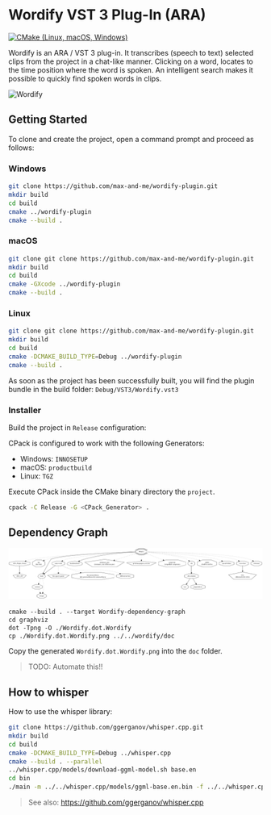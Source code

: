 # Wordify VST 3 Plug-In (ARA)

[![CMake (Linux, macOS, Windows)](https://github.com/max-and-me/wordify-plugin/actions/workflows/cmake.yml/badge.svg)](https://github.com/max-and-me/wordify-plugin/actions/workflows/cmake.yml)

Wordify is an ARA / VST 3 plug-in. It transcribes (speech to text) selected clips from the project in a chat-like manner. Clicking on a word, locates to the time position where the word is spoken. An intelligent search makes it possible to quickly find spoken words in clips.

![Wordify](https://wordify.org/assets/hero-main/wordify-hero-image.png)

## Getting Started

To clone and create the project, open a command prompt and proceed as follows:

### Windows

```sh
git clone https://github.com/max-and-me/wordify-plugin.git
mkdir build
cd build
cmake ../wordify-plugin
cmake --build .
```

### macOS

```sh
git clone git clone https://github.com/max-and-me/wordify-plugin.git
mkdir build
cd build
cmake -GXcode ../wordify-plugin
cmake --build .
```

### Linux

```sh
git clone git clone https://github.com/max-and-me/wordify-plugin.git
mkdir build
cd build
cmake -DCMAKE_BUILD_TYPE=Debug ../wordify-plugin
cmake --build .
```

As soon as the project has been successfully built, you will find the plugin bundle in the build folder: ```Debug/VST3/Wordify.vst3```

### Installer

Build the project in ```Release``` configuration:

CPack is configured to work with the following Generators:

* Windows: ```INNOSETUP```
* macOS: ```productbuild```
* Linux: ```TGZ```

Execute CPack inside the CMake binary directory the ```project```. 

```sh
cpack -C Release -G <CPack_Generator> .
```

## Dependency Graph

![Alt text](doc/Wordify.dot.Wordify.png "Dependency Graph")

```shell
cmake --build . --target Wordify-dependency-graph
cd graphviz
dot -Tpng -O ./Wordify.dot.Wordify
cp ./Wordify.dot.Wordify.png ../../wordify/doc    
```

Copy the generated ```Wordify.dot.Wordify.png``` into the ```doc``` folder.

> TODO: Automate this!!

## How to whisper

How to use the whisper library:

```sh
git clone https://github.com/ggerganov/whisper.cpp.git
mkdir build
cd build
cmake -DCMAKE_BUILD_TYPE=Debug ../whisper.cpp
cmake --build . --parallel
../whisper.cpp/models/download-ggml-model.sh base.en
cd bin
./main -m ../../whisper.cpp/models/ggml-base.en.bin -f ../../whisper.cpp/samples/jfk.wav -ml 1
```

> See also: https://github.com/ggerganov/whisper.cpp
